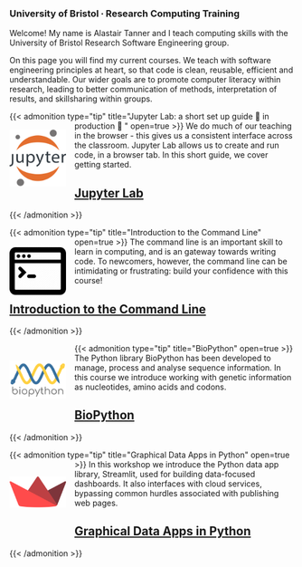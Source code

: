 ### University of Bristol ∙ Research Computing Training

Welcome! My name is Alastair Tanner and I teach computing skills with the University of Bristol Research Software Engineering group. 

On this page you will find my current courses. We teach with software engineering principles at heart, so that code is clean, reusable, efficient and understandable. Our wider goals are to promote computer literacy within research, leading to better communication of methods, interpretation of results, and skillsharing within groups.

{{< admonition type="tip" title="Jupyter Lab: a short set up guide 🚧 in production 🚧 " open=true >}}
[<img align="left" src="https://raw.githubusercontent.com/alleetanner/code-teaching/main/assets/jupyter.png" width="100" style="margin-right: 15px; margin-top: 15px" />](https://alleetanner.github.io/jupyter-lab/) We do much of our teaching in the browser - this gives us a consistent interface across the classroom. Jupyter Lab allows us to create and run code, in a browser tab. In this short guide, we cover getting started.
## [<i class="fa-solid fa-table-columns"></i> <i class="fa-brands fa-python"></i> Jupyter Lab](https://alleetanner.github.io/jupyter-lab/)
{{< /admonition >}}


{{< admonition type="tip" title="Introduction to the Command Line" open=true >}}
[<img align="left" src="https://raw.githubusercontent.com/alleetanner/code-teaching/main/assets/cli2.png" width="100" style="margin-right: 15px; margin-top: 10px" />](https://alleetanner.github.io/intro-to-command-line/) The command line is an important skill to learn in computing, and is an gateway towards writing code. To newcomers, however, the command line can be intimidating or frustrating: build your confidence with this course!
## [<i class="fa fa-dollar-sign"></i><i class="fa fa-chevron-right"></i> Introduction to the Command Line](https://alleetanner.github.io/intro-to-command-line/)
{{< /admonition >}}


{{< admonition type="tip" title="BioPython" open=true >}}
[<img align="left" src="https://raw.githubusercontent.com/alleetanner/code-teaching/main/assets/biopython.png" width="100" style="margin-right: 15px; margin-top: 30px; margin-bottom: 30px;" />](https://alleetanner.github.io/biopython/) The Python library BioPython has been developed to manage, process and analyse sequence information. In this course we introduce working with genetic information as nucleotides, amino acids and codons.
## [<i class="fa-solid fa-dna"></i><i class="fa-brands fa-python"></i> BioPython](https://alleetanner.github.io/biopython/)
{{< /admonition >}}


{{< admonition type="tip" title="Graphical Data Apps in Python" open=true >}}
[<img align="left" src="https://raw.githubusercontent.com/alleetanner/code-teaching/main/assets/streamlit.png" width="100" style="margin-right: 15px; margin-top: 30px; margin-bottom: 30px;" />](https://alleetanner.github.io/data-vis-with-streamlit/) In this workshop we introduce the Python data app library, Streamlit, used for building data-focused dashboards. It also interfaces with cloud services, bypassing common hurdles associated with publishing web pages.
## [<i class="fa-solid fa-cube"></i> <i class="fa-brands fa-python"></i> Graphical Data Apps in Python](https://alleetanner.github.io/data-vis-with-streamlit/)
{{< /admonition >}}

